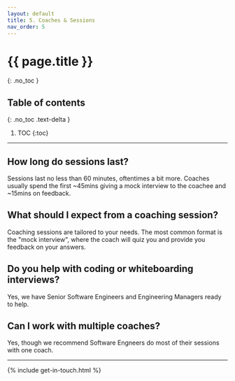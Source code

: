 ```yaml
---
layout: default
title: 5. Coaches & Sessions
nav_order: 5
---
```


# {{ page.title }}
{: .no_toc }

## Table of contents
{: .no_toc .text-delta }

1. TOC
{:toc}

---

## How long do sessions last?

Sessions last no less than 60 minutes, oftentimes a bit more. Coaches usually spend the first ~45mins giving a mock interview to the coachee and ~15mins on feedback.

## What should I expect from a coaching session?

Coaching sessions are tailored to your needs. The most common format is the "mock interview", where the coach will quiz you and provide you feedback on your answers.

## Do you help with coding or whiteboarding interviews?
Yes, we have Senior Software Engineers and Engineering Managers ready to help.

## Can I work with multiple coaches?
Yes, though we recommend Software Engneers do most of their sessions with one coach.

---

{% include get-in-touch.html %}